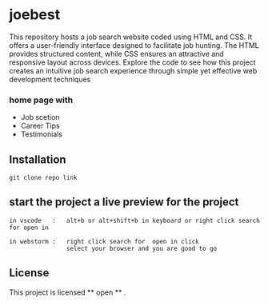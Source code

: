 # joebest

This repository hosts a job search website coded using HTML and CSS. It offers a user-friendly interface designed to facilitate job hunting. The HTML provides structured content, while CSS ensures an attractive and responsive layout across devices. Explore the code to see how this project creates an intuitive job search experience through simple yet effective web development techniques

### home page with 
- Job scetion 
- Career Tips
- Testimonials

 ## Installation
 ```
 git clone repo link 
 
 ```
 ## start the project a live preview for the project 
 
 ```
 in vscode   :   alt+b or alt+shift+b in keyboard or right click search for open in 
 
 in webstorm :   right click search for  open in click 
                 select your browser and you are good to go 
 
 ```
 ## License

This project is licensed ** open ** .

